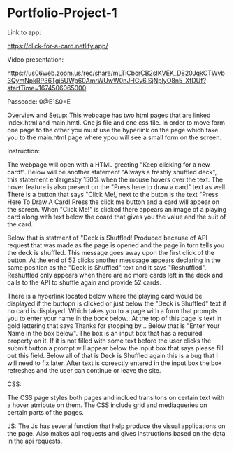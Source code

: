 # Portfolio-Project-1
Link to app:

https://click-for-a-card.netlify.app/


Video presentation: 

https://us06web.zoom.us/rec/share/mLTiCbcrCB2sIKVEK_D820JqkCTWvb3QymNpkRP36Tgi5UWp60AmrWUwW0nJHGv6.SjNplyO8n5_XfDUf?startTime=1674506065000

Passcode: 0@E1S0=E

Overview and Setup:
This webpage has two html pages that are linked index.html and main.hmtl. One js file and one css file.  In order to move form one page to the other you must use the hyperlink on the page which take you to the main.html page where ypou will see a small form on the screen. 

Instruction:

The webpage will open with a HTML greeting "Keep clicking for a new card!". Below will be another statement "Always a freshly shuffled deck", this statement enlargesby 150% when the mouse hovers over the text. The hover feature is also present on the "Press here to draw a card" text as well. There is a button that says "Click Me!, next to the buton is the text "Press Here To Draw A Card! Press the click me button and a card will appear on the screen. When "Click Me!" is clicked there appears an image of a playing card along with text below the coard that gives you the value and the suit of the card.



Below that is statment of "Deck is Shuffled! Produced because of API request that was made as the page is opened and the page in turn tells you the deck is shuffled. This message goes away upon the first click of the button. At the end of 52 clicks another messsage appears declaring in the same position as the "Deck is Shuffled" text and it says "Reshuffled". Reshuffled only appears when there are no more cards left in the deck and calls to the API to shuffle again and provide 52 cards.


There is a hyperlink located below where the playing card would be displayed if the buttopn is clicked or just below the "Deck is Shuffled" text if no card is displayed. Which takes you to a page with a form that prompts you to enter your name in the bocx below.. At the top of this page is text in gold lettering that says Thanks for stopping by... Below that is "Enter Your Name in the box below". The box is an input box that has a required property on it. If it is not filled with some text before the user clicks the submit button a prompt will appear below the input box that says please fill out this field. Below all of that is Deck is Shuffled again this is a bug that I will need to fix later. After text is coreectly entered in the input box the box refreshes and the user can continue or leave the site.

CSS:

The CSS page styles both pages and inclued transitons on certain text with a hover atrribute on them. The CSS include grid and mediaqueries on certain parts of the pages. 

JS: The Js has several function that help produce the visual applications on the page. Also makes api requests and gives instructions based on the data in the api requests. 


